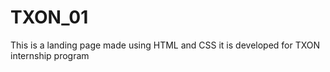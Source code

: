 # TXON_01
This is a landing page made using HTML and CSS
it is developed for TXON internship program
